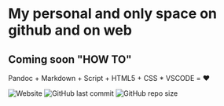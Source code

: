# My personal and only space on github and on web

## Coming soon "HOW TO"

Pandoc + Markdown + Script + HTML5 + CSS * VSCODE = ❤️


![Website](https://img.shields.io/website?label=Website%20Status&style=plastic&up_message=online&url=https%3A%2F%2Fgiuseppedp.page%2F) ![GitHub last commit](https://img.shields.io/github/last-commit/GiuseppeDiPalma/giuseppedipalma.github.io?label=Last%20update&style=plastic) ![GitHub repo size](https://img.shields.io/github/repo-size/GiuseppeDiPalma/giuseppedipalma.github.io?style=plastic)
